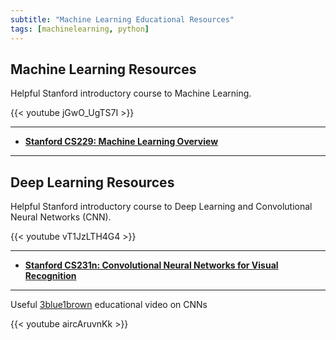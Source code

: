 ```yaml
---
subtitle: "Machine Learning Educational Resources"
tags: [machinelearning, python]
---
```


## Machine Learning Resources

Helpful Stanford introductory course to Machine Learning.

  {{< youtube jGwO_UgTS7I >}}

---

- [**Stanford CS229: Machine Learning Overview**][stanfordcs229]

---

## Deep Learning Resources

Helpful Stanford introductory course to Deep Learning and Convolutional Neural Networks (CNN).

{{< youtube vT1JzLTH4G4 >}}

---

- [**Stanford CS231n: Convolutional Neural Networks for Visual Recognition**][stanfordcs231n]

---

Useful [3blue1brown] educational video on CNNs

{{< youtube aircAruvnKk >}}

[stanfordcs229]: https://stanford.edu/~shervine/teaching/cs-229/
[stanfordcs231n]: https://cs231n.github.io/
[3blue1brown]: https://www.youtube.com/channel/UCYO_jab_esuFRV4b17AJtAw